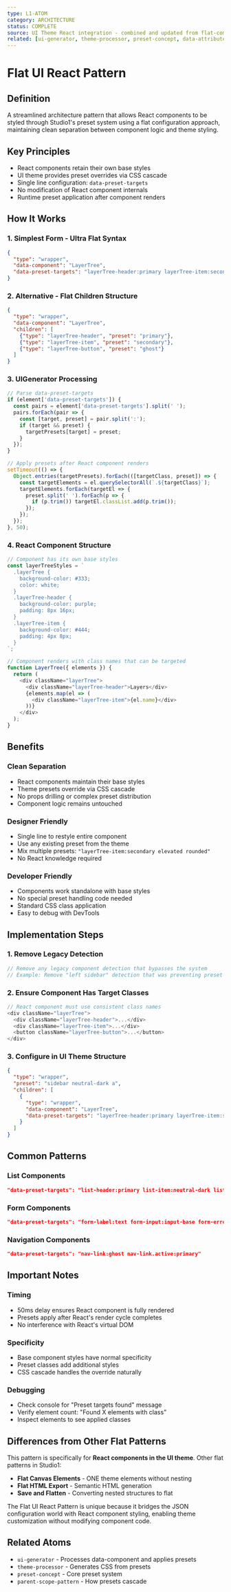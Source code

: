 ```yaml
---
type: L1-ATOM
category: ARCHITECTURE
status: COMPLETE
source: UI Theme React integration - combined and updated from flat-component-pattern and react-integration-pattern
related: [ui-generator, theme-processor, preset-concept, data-attributes]
---
```


# Flat UI React Pattern

## Definition
A streamlined architecture pattern that allows React components to be styled through Studio1's preset system using a flat configuration approach, maintaining clean separation between component logic and theme styling.

## Key Principles
- React components retain their own base styles
- UI theme provides preset overrides via CSS cascade
- Single line configuration: `data-preset-targets`
- No modification of React component internals
- Runtime preset application after component renders

## How It Works

### 1. Simplest Form - Ultra Flat Syntax
```json
{
  "type": "wrapper",
  "data-component": "LayerTree",
  "data-preset-targets": "layerTree-header:primary layerTree-item:secondary layerTree-button:ghost"
}
```

### 2. Alternative - Flat Children Structure
```json
{
  "type": "wrapper",
  "data-component": "LayerTree",
  "children": [
    {"type": "layerTree-header", "preset": "primary"},
    {"type": "layerTree-item", "preset": "secondary"},
    {"type": "layerTree-button", "preset": "ghost"}
  ]
}
```

### 3. UIGenerator Processing
```typescript
// Parse data-preset-targets
if (element['data-preset-targets']) {
  const pairs = element['data-preset-targets'].split(' ');
  pairs.forEach(pair => {
    const [target, preset] = pair.split(':');
    if (target && preset) {
      targetPresets[target] = preset;
    }
  });
}

// Apply presets after React component renders
setTimeout(() => {
  Object.entries(targetPresets).forEach(([targetClass, preset]) => {
    const targetElements = el.querySelectorAll(`.${targetClass}`);
    targetElements.forEach(targetEl => {
      preset.split(' ').forEach(p => {
        if (p.trim()) targetEl.classList.add(p.trim());
      });
    });
  });
}, 50);
```

### 4. React Component Structure
```typescript
// Component has its own base styles
const layerTreeStyles = `
  .layerTree {
    background-color: #333;
    color: white;
  }
  .layerTree-header {
    background-color: purple;
    padding: 8px 16px;
  }
  .layerTree-item {
    background-color: #444;
    padding: 4px 8px;
  }
`;

// Component renders with class names that can be targeted
function LayerTree({ elements }) {
  return (
    <div className="layerTree">
      <div className="layerTree-header">Layers</div>
      {elements.map(el => (
        <div className="layerTree-item">{el.name}</div>
      ))}
    </div>
  );
}
```

## Benefits

### Clean Separation
- React components maintain their base styles
- Theme presets override via CSS cascade
- No props drilling or complex preset distribution
- Component logic remains untouched

### Designer Friendly
- Single line to restyle entire component
- Use any existing preset from the theme
- Mix multiple presets: `"layerTree-item:secondary elevated rounded"`
- No React knowledge required

### Developer Friendly
- Components work standalone with base styles
- No special preset handling code needed
- Standard CSS class application
- Easy to debug with DevTools

## Implementation Steps

### 1. Remove Legacy Detection
```javascript
// Remove any legacy component detection that bypasses the system
// Example: Remove "left sidebar" detection that was preventing preset application
```

### 2. Ensure Component Has Target Classes
```typescript
// React component must use consistent class names
<div className="layerTree">
  <div className="layerTree-header">...</div>
  <div className="layerTree-item">...</div>
  <button className="layerTree-button">...</button>
</div>
```

### 3. Configure in UI Theme Structure
```json
{
  "type": "wrapper",
  "preset": "sidebar neutral-dark a",
  "children": [
    {
      "type": "wrapper",
      "data-component": "LayerTree",
      "data-preset-targets": "layerTree-header:primary layerTree-item:secondary"
    }
  ]
}
```

## Common Patterns

### List Components
```json
"data-preset-targets": "list-header:primary list-item:neutral-dark list-item.selected:secondary"
```

### Form Components
```json
"data-preset-targets": "form-label:text form-input:input-base form-error:error"
```

### Navigation Components
```json
"data-preset-targets": "nav-link:ghost nav-link.active:primary"
```

## Important Notes

### Timing
- 50ms delay ensures React component is fully rendered
- Presets apply after React's render cycle completes
- No interference with React's virtual DOM

### Specificity
- Base component styles have normal specificity
- Preset classes add additional styles
- CSS cascade handles the override naturally

### Debugging
- Check console for "Preset targets found" message
- Verify element count: "Found X elements with class"
- Inspect elements to see applied classes

## Differences from Other Flat Patterns

This pattern is specifically for **React components in the UI theme**. Other flat patterns in Studio1:

- **Flat Canvas Elements** - ONE theme elements without nesting
- **Flat HTML Export** - Semantic HTML generation
- **Save and Flatten** - Converting nested structures to flat

The Flat UI React Pattern is unique because it bridges the JSON configuration world with React component styling, enabling theme customization without modifying component code.

## Related Atoms
- `ui-generator` - Processes data-component and applies presets
- `theme-processor` - Generates CSS from presets
- `preset-concept` - Core preset system
- `parent-scope-pattern` - How presets cascade